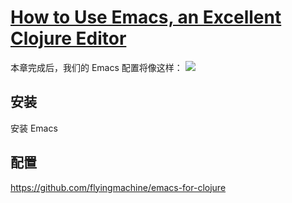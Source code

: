 # [How to Use Emacs, an Excellent Clojure Editor](https://www.braveclojure.com/basic-emacs/)

本章完成后，我们的 Emacs 配置将像这样：
![](https://www.braveclojure.com/assets/images/cftbat/basic-emacs/emacs-final.png)

## 安装
安装 Emacs
## 配置
https://github.com/flyingmachine/emacs-for-clojure
